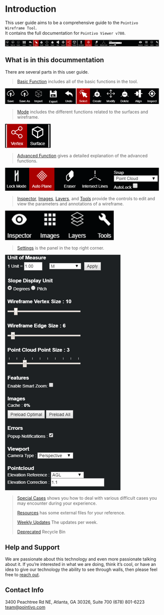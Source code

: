 # Introduction

This user guide aims to be a comprehensive guide to the `Pointivo Wireframe Tool`.  
It contains the full documentation for `Pointivo Viewer v780`.

![](.gitbook/assets/main-toolbar.png)

## What is in this docummentation

There are several parts in this user guide.

> [Basic Function](basic-function/) includes all of the basic functions in the tool.

![](.gitbook/assets/basic-functions-toolbar.png)

> [Mode](mode/) includes the different functions related to the surfaces and wireframe.

![](.gitbook/assets/vertex-and-surface-mode.png)

> [Advanced Function](advanced-function/) gives a detailed explanation of the advanced functions.

![](.gitbook/assets/advanced-functions-toolbar.png)

> [Inspector](properties/), [Images](images.md), [Layers](layers/), and [Tools](tools/) provide the controls to edit and view the parameters and annotations of a wireframe.

![](.gitbook/assets/verification-toolbar%20%282%29.png)

> [Settings](settings.md) is the panel in the top right corner.

![](.gitbook/assets/settings-panel.png)

> [Special Cases](special-cases/) shows you how to deal with various difficult cases you may encounter during your experience.
>
> [Resources](resources/) has some external files for your reference.
>
> [Weekly Updates](weekly-updates/) The updates per week.
>
> [Deprecated](deprecated/) Recycle Bin

## Help and Support

We are passionate about this technology and even more passionate talking about it. If you’re interested in what we are doing, think it’s cool, or have an idea to give our technology the ability to see through walls, then please feel free to [reach out](http://pointivo.com/contact/).

## Contact Info

3400 Peachtree Rd NE, Atlanta, GA 30326, Suite 700 \(678\) 801-6223  
team@pointivo.com

